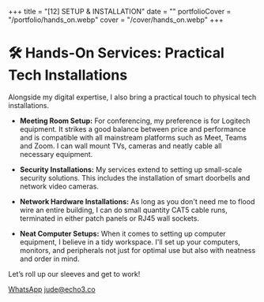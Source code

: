 +++
title = "[12] SETUP & INSTALLATION"
date = ""
portfolioCover = "/portfolio/hands_on.webp"
cover = "/cover/hands_on.webp"
+++
# 🛠️ Hands-On Services: Practical Tech Installations

Alongside my digital expertise, I also bring a practical touch to physical tech installations. 

- **Meeting Room Setup:** For conferencing, my preference is for Logitech equipment. It strikes a good balance between price and performance and is compatible with all mainstream platforms such as Meet, Teams and Zoom. I can wall mount TVs, cameras and neatly cable all necessary equipment.

- **Security Installations:** My services extend to setting up small-scale security solutions. This includes the installation of smart doorbells and network video cameras.

- **Network Hardware Installations:** As long as you don't need me to flood wire an entire building, I can do small quantity CAT5 cable runs, terminated in either patch panels or RJ45 wall sockets. 

- **Neat Computer Setups:** When it comes to setting up computer equipment, I believe in a tidy workspace. I'll set up your computers, monitors, and peripherals not just for optimal use but also with neatness and order in mind.

Let’s roll up our sleeves and get to work!

[WhatsApp](https://wa.me/447413678040)
[jude@echo3.co](mailto:jude@echo3.co)